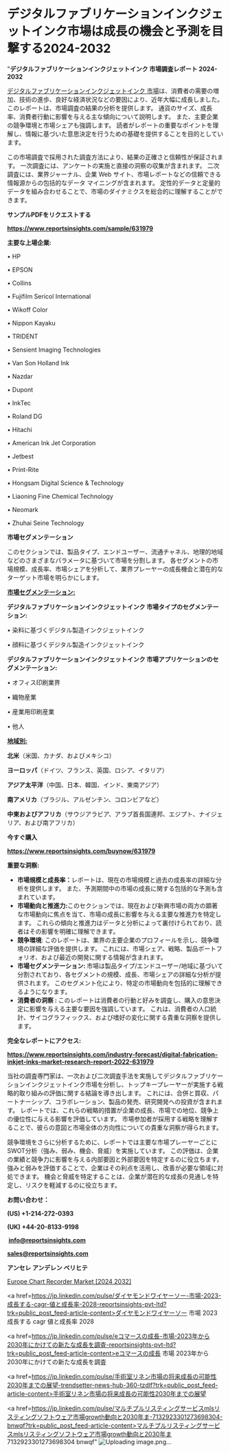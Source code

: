# デジタルファブリケーションインクジェットインク市場は成長の機会と予測を目撃する2024-2032

"<strong>デジタルファブリケーションインクジェットインク 市場調査レポート 2024-2032</strong>

<a href=https://www.reportsinsights.com/sample/631979>デジタルファブリケーションインクジェットインク 市場</a>は、消費者の需要の増加、技術の進歩、良好な経済状況などの要因により、近年大幅に成長しました。 このレポートは、市場調査の結果の分析を提供します。 通貨のサイズ、成長率、消費者行動に影響を与える主な傾向について説明します。 また、主要企業の競争環境と市場シェアも強調します。 読者がレポートの重要なポイントを理解し、情報に基づいた意思決定を行うための基礎を提供することを目的としています。

この市場調査で採用された調査方法により、結果の正確さと信頼性が保証されます。 一次調査には、アンケートの実施と直接の洞察の収集が含まれます。 二次調査には、業界ジャーナル、企業 Web サイト、市場レポートなどの信頼できる情報源からの包括的なデータ マイニングが含まれます。 定性的データと定量的データを組み合わせることで、市場のダイナミクスを総合的に理解することができます。

<strong><b>サンプルPDFをリクエストする</b></strong>

<a href=https://www.reportsinsights.com/sample/631979><strong><u>https://www.reportsinsights.com/sample/631979</u></strong></a>

<strong>主要な上場企業:</strong>

• HP

• EPSON

• Collins

• Fujifilm Sericol International

• Wikoff Color

• Nippon Kayaku

• TRIDENT

• Sensient Imaging Technologies

• Van Son Holland Ink

• Nazdar

• Dupont

• InkTec

• Roland DG

• Hitachi

• American Ink Jet Corporation

• Jetbest

• Print-Rite

• Hongsam Digital Science & Technology

• Liaoning Fine Chemical Technology

• Neomark

• Zhuhai Seine Technology

<strong>市場セグメンテーション</strong>

このセクションでは、製品タイプ、エンドユーザー、流通チャネル、地理的地域などのさまざまなパラメータに基づいて市場を分割します。 各セグメントの市場規模、成長率、市場シェアを分析して、業界プレーヤーの成長機会と潜在的なターゲット市場を明らかにします。

<strong><u>市場セグメンテーション</u></strong><strong><u>:</u></strong>

<strong>デジタルファブリケーションインクジェットインク 市場タイプのセグメンテーション:</strong>

• 染料に基づくデジタル製造インクジェットインク

• 顔料に基づくデジタル製造インクジェットインク

<strong>デジタルファブリケーションインクジェットインク 市場アプリケーションのセグメンテーション:</strong>

• オフィス印刷業界

• 織物産業

• 産業用印刷産業

• 他人

<strong><u>地域別</u></strong><strong><u>:</u></strong>

<strong>北米</strong>（米国、カナダ、およびメキシコ）

<strong>ヨーロッパ</strong>（ドイツ、フランス、英国、ロシア、イタリア）

<strong>アジア太平洋</strong>（中国、日本、韓国、インド、東南アジア）

<strong>南アメリカ</strong>（ブラジル、アルゼンチン、コロンビアなど）

<strong>中東およびアフリカ</strong>（サウジアラビア、アラブ首長国連邦、エジプト、ナイジェリア、および南アフリカ）

<strong>今すぐ購入</strong>

<a href=https://www.reportsinsights.com/buynow/631979><strong><u>https://www.reportsinsights.com/buynow/631979</u></strong></a>

<strong>重要な洞察:</strong>
<ul>
  <li><strong>市場規模と成長率：</strong>レポートは、現在の市場規模と過去の成長率の詳細な分析を提供します。 また、予測期間中の市場の成長に関する包括的な予測も含まれています。</li>
  <li><strong>市場動向と推進力:</strong>このセクションでは、現在および新興市場の両方の顕著な市場動向に焦点を当て、市場の成長に影響を与える主要な推進力を特定します。 これらの傾向と推進力はデータと分析によって裏付けられており、読者はその影響を明確に理解できます。</li>
  <li><strong>競争環境</strong>: このレポートは、業界の主要企業のプロフィールを示し、競争環境の詳細な評価を提供します。 これには、市場シェア、戦略、製品ポートフォリオ、および最近の開発に関する情報が含まれます。</li>
  <li><strong>市場セグメンテーション: </strong>市場は製品タイプ/エンドユーザー/地域に基づいて分割されており、各セグメントの規模、成長、市場シェアの詳細な分析が提供されます。 このセグメント化により、特定の市場動向を包括的に理解できるようになります。</li>
  <li><strong>消費者の洞察 : </strong>このレポートは消費者の行動と好みを調査し、購入の意思決定に影響を与える主要な要因を強調しています。 これは、消費者の人口統計、サイコグラフィックス、および嗜好の変化に関する貴重な洞察を提供します。</li>
</ul>
<strong>完全なレポートにアクセス:</strong>

<a href=https://www.reportsinsights.com/industry-forecast/digital-fabrication-inkjet-inks-market-research-report-2022-631979><strong><u><b>https://www.reportsinsights.com/industry-forecast/digital-fabrication-inkjet-inks-market-research-report-2022-631979</b></u></strong></a>

当社の調査専門家は、一次および二次調査手法を実施してデジタルファブリケーションインクジェットインク市場を分析し、トップキープレーヤーが実施する戦略的取り組みの評価に関する結論を導き出します。 これには、合併と買収、パートナーシップ、コラボレーション、製品の発売、研究開発への投資が含まれます。 レポートでは、これらの戦略的措置が企業の成長、市場での地位、競争上の優位性に与える影響を評価しています。 市場参加者が採用する戦略を理解することで、彼らの意図と市場全体の方向性についての貴重な洞察が得られます。

競争環境をさらに分析するために、レポートでは主要な市場プレーヤーごとにSWOT分析（強み、弱み、機会、脅威）を実施しています。 この評価は、企業の業績と競争力に影響を与える内部要因と外部要因を特定するのに役立ちます。 強みと弱みを評価することで、企業はその利点を活用し、改善が必要な領域に対処できます。 機会と脅威を特定することは、企業が潜在的な成長の見通しを特定し、リスクを軽減するのに役立ちます。

<strong>お問い合わせ：</strong>

<strong>(US) +1-214-272-0393</strong>

<strong>(UK) +44-20-8133-9198</strong>

<strong> </strong><a href=info@reportsinsights.com><strong><u>info@reportsinsights.com</u></strong></a>

<a href=sales@reportsinsights.com><strong><u>sales@reportsinsights.com</u></strong></a>

<strong>アンセレ アンデレン ベリヒテ</strong>

<a href=https://www.linkedin.com/pulse/europe-chart-recorder-market-cagr-key-insights-pw87f/>Europe Chart Recorder Market [2024 2032]</a>

<a href=https://jp.linkedin.com/pulse/ダイヤモンドワイヤーソー-市場-2023-成長する-cagr-値と成長率-2028-reportsinsights-pvt-ltd?trk=public_post_feed-article-content>ダイヤモンドワイヤーソー 市場 2023 成長する cagr 値と成長率 2028</a>

<a href=https://jp.linkedin.com/pulse/eコマースの成長-市場-2023年から2030年にかけての新たな成長を調査-reportsinsights-pvt-ltd?trk=public_post_feed-article-content>eコマースの成長 市場 2023年から2030年にかけての新たな成長を調査</a>

<a href=https://jp.linkedin.com/pulse/手術室リネン市場の将来成長の可能性2030年までの展望-trendsetter-news-hub-360-tzdlf?trk=public_post_feed-article-content>手術室リネン市場の将来成長の可能性2030年までの展望</a>

<a href=https://jp.linkedin.com/pulse/マルチプルリスティングサービスmlsリスティングソフトウェア市場growth動向と2030年ま-7132923301273698304-bnwqf?trk=public_post_feed-article-content>マルチプルリスティングサービスmlsリスティングソフトウェア市場growth動向と2030年ま 7132923301273698304 bnwqf</a>"
![Uploading image.png…]()
